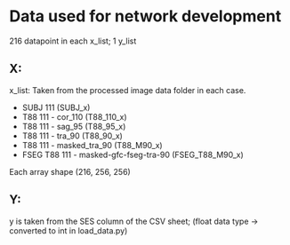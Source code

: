 # Data used for network development

216 datapoint in each x_list; 1 y_list
## X:
x_list: Taken from the processed image data folder in each case.
- SUBJ 111 (SUBJ_x)
- T88 111 - cor_110 (T88_110_x)
- T88 111 - sag_95 (T88_95_x)
- T88 111 - tra_90 (T88_90_x)
- T88 111 - masked_tra_90 (T88_M90_x)
- FSEG T88 111 - masked-gfc-fseg-tra-90 (FSEG_T88_M90_x)

Each array shape (216, 256, 256)

## Y:
y is taken from the SES column of the CSV sheet;
(float data type -> converted to int in load_data.py)
